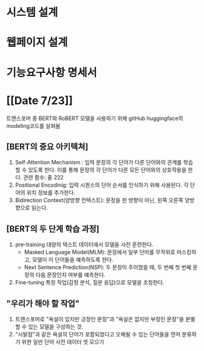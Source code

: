 # 시스템 설계

# 웹페이지 설계

# 기능요구사항 명세서












# [[Date 7/23]]
트랜스포머 중 BERT와 RoBERT 모델을 사용하기 위해 gitHub huggingface의 modeling코드를 살펴봄

## [BERT의 중요 아키텍쳐]
1. Self-Attention Mechanism : 입력 문장의 각 단어가 다른 단어와의 관계를 학습할 수 있도록 한다. 이를 통해 문장의 각 단어가 다른 모든 단어와의 상호작용을 한다.
관련 함수: 줄 222
2. Positional Encodinig: 입력 시퀀스의 단어 순서를 인식하기 위해 사용된다. 각 단어의 위치 정보를 추가한다.
3. Bidirection Context(양방향 컨텍스트): 문장을 한 방향이 아닌, 왼쪽 오른쪽 양방향으로 읽는다.

## [BERT의 두 단계 학습 과정]
1. pre-training 대량의 텍스트 데이터에서 모델을 사전 훈련한다.
   - Masked Language Model(MLM): 문장에서 일부 단어를 무작위로 마스킹하고, 모델이 이 단어들을 예측하도록 한다.
   - Next Sentence Prediction(NSP): 두 문장이 주어졌을 때, 두 번째 첫 번째 문장의 다음 문장인지 여부를 예측한다.
2. Fine-tuning 특정 작업(감정 분석, 질문 응답)으로 모델을 조정한다.

## "우리가 해야 할 작업"
1. 트랜스포머로 "욕설이 있지만 긍정인 문장"과 "욕설은 없지만 부정인 문장"을 분별할 수 있는 모델을 구성하는 것.
2. "시발점"과 같은 욕설의 단어가 포함되었다고 오해될 수 있는 단어들을 먼저 분류하기 위한 일반 단어 사전 데이터 셋 모으기
